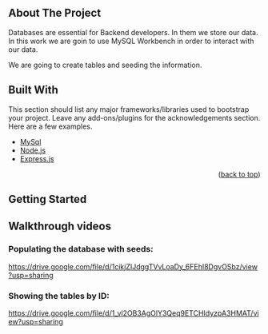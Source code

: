 
<!-- ABOUT THE PROJECT -->
## About The Project

Databases are essential for Backend developers. In them we store our data. In this work we are goin to use MySQL Workbench in order to interact with our data.

We are going to create tables and seeding the information.



## Built With

This section should list any major frameworks/libraries used to bootstrap your project. Leave any add-ons/plugins for the acknowledgements section. Here are a few examples.

* [MySql](https://www.mysql.com/products/workbench/)
* [Node.js](https://nodejs.org/en/)
* [Express.js](https://expressjs.com/)




<p align="right">(<a href="#top">back to top</a>)</p>



<!-- GETTING STARTED -->
## Getting Started

## Walkthrough videos

### Populating the database with seeds:
https://drive.google.com/file/d/1cikjZIJdggTVvLoaDy_6FEhI8DgvOSbz/view?usp=sharing


### Showing the tables by ID:
https://drive.google.com/file/d/1_vl2OB3AgOlY3Qeq9ETCHIdyzpA3HMAT/view?usp=sharing
